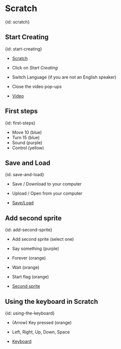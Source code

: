 # Scratch
{id: scratch}

## Start Creating
{id: start-creating}

* [Scratch](https://scratch.mit.edu/)
* Click on *Start Creating*
* Switch Language (if you are not an English speaker)
* Close the video pop-ups

* [Video](https://he.code-maven.com/scratch-1-first-steps)

## First steps
{id: first-steps}

* Move 10 (blue)
* Turn 15 (blue)
* Sound (purple)
* Control (yellow)

## Save and Load
{id: save-and-load}

* Save / Download to your computer
* Upload / Open from your computer

* [Save/Load](https://he.code-maven.com/scratch-2-download-our-work)

## Add second sprite
{id: add-second-sprite}

* Add second sprite (select one)
* Say something (purple)
* Forever (orange)
* Wait (orange)
* Start flag (orange)

* [Second sprite](https://he.code-maven.com/scratch-3-adding-a-second-sprite)

##  Using the keyboard in Scratch
{id: using-the-keyboard}

* (Arrow) Key pressed (orange)
* Left, Right, Up, Down, Space

* [Keyboard](https://he.code-maven.com/scratch-4-keyboard)


